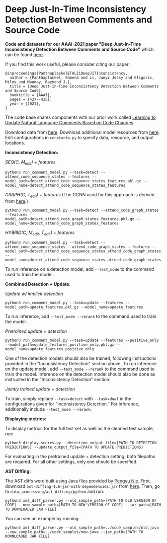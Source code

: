 # Deep Just-In-Time Inconsistency Detection Between Comments and Source Code

**Code and datasets for our AAAI-2021 paper "Deep Just-In-Time Inconsistency Detection Between Comments and Source Code"**
which can be found [here](https://arxiv.org/pdf/2010.01625.pdf).

If you find this work useful, please consider citing our paper:

```
@inproceedings{PanthaplackelETAL21DeepJITInconsistency,
  author = {Panthaplackel, Sheena and Li, Junyi Jessy and Gligoric, Milos and Mooney, Raymond J.},
  title = {Deep Just-In-Time Inconsistency Detection Between Comments and Source Code},
  booktitle = {AAAI},
  pages = {427--435},
  year = {2021},
}
```
The code base shares components with our prior work called [Learning to Update Natural Language Comments Based on Code Changes](https://github.com/panthap2/LearningToUpdateNLComments).

Download data from [here](https://drive.google.com/drive/folders/1heqEQGZHgO6gZzCjuQD1EyYertN4SAYZ?usp=sharing). Download additional model resources from [here](https://drive.google.com/drive/folders/1cutxr4rMDkT1g2BbmCAR2wqKTxeFH11K?usp=sharing). Edit configurations in `constants.py` to specify data, resource, and output locations.

**Inconsistency Detection:**

*SEQ(C, M<sub>edit</sub>) + features*
```
python3 run_comment_model.py --task=detect --attend_code_sequence_states --features --model_path=detect_attend_code_sequence_states_features.pkl.gz --model_name=detect_attend_code_sequence_states_features
```

*GRAPH(C, T<sub>edit</sub>) + features*
(The GGNN used for this approach is derived from [here](https://github.com/pcyin/pytorch-gated-graph-neural-network/blob/master/gnn.py).)
```
python3 run_comment_model.py --task=detect --attend_code_graph_states --features --model_path=detect_attend_code_graph_states_features.pkl.gz --model_name=detect_attend_code_graph_states_features
```

*HYBRID(C, M<sub>edit</sub>, T<sub>edit</sub>) + features*
```
python3 run_comment_model.py --task=detect --attend_code_sequence_states --attend_code_graph_states --features --model_path=detect_attend_code_sequence_states_attend_code_graph_states_features.pkl.gz --model_name=detect_attend_code_sequence_states_attend_code_graph_states_features
```

To run inference on a detection model, add `--test_mode` to the command used to train the model. 

**Combined Detection + Update:**

*Update w/ implicit detection*
```
python3 run_comment_model.py --task=update --features --model_path=update_features.pkl.gz --model_name=update_features
```

To run inference, add `--test_mode --rerank` to the command used to train the model. 

*Pretrained update + detection*
```
python3 run_comment_model.py --task=update --features --positive_only --model_path=update_features_positive_only.pkl.gz --model_name=update_features_positive_only
```

One of the detection models should also be trained, following instructions provided in the "Inconsistency Detection" section above. To run inference on the update model, add `--test_mode --rerank` to the command used to train the model. Inference on the detection model should also be done as instructed in the "Inconsistency Detection" section.

*Jointly trained update + detection*

To train, simply replace `--task=detect` with `--task=dual` in the configurations given for "Inconsistency Detection." For inference, additionally include  `--test_mode --rerank`.

**Displaying metrics:**

To display metrics for the full test set as well as the cleaned test sample, run:

```
python3 display_scores.py --detection_output_file=[PATH TO DETECTION PREDICTIONS] --update_output_file=[PATH TO UPDATE PREDICTIONS]
```

For evaluating in the pretrained update + detection setting, both filepaths are required. For all other settings, only one should be specified.

**AST Diffing:**

The AST diffs were built using Java files provided by [Pengyu Nie](https://github.com/pengyunie). First, download `ast-diffing-1.6-jar-with-dependencies.jar` from [here](https://drive.google.com/file/d/1JVfIfJoDDSFBaFOhK18UsBOmC39z03am/view?usp=sharing). Then, go to `data_processing/ast_diffing/python` and run:

```
python3 xml_diff_parser.py --old_sample_path=[PATH TO OLD VERSION OF CODE] --new_sample_path=[PATH TO NEW VERSION OF CODE] --jar_path=[PATH TO DOWNLOADED JAR FILE]
```

You can see an example by running:

```
python3 xml_diff_parser.py --old_sample_path=../code_samples/old.java  --new_sample_path=../code_samples/new.java --jar_path=[PATH TO DOWNLOADED JAR FILE]
```
